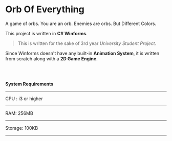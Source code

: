 
# Orb Of Everything

A game of orbs. You are an orb. Enemies are orbs. But Different Colors.  

This project is written in **C# Winforms**.

> This is written for the sake of 3rd year *University Student Project*.

Since Winforms doesn't have any built-in **Animation System**, it is written from scratch along with a **2D Game Engine**.

<br> <br>

**System Requirements**
<hr>
CPU : i3 or higher
<hr>
RAM: 256MB
<hr>
Storage: 100KB
<hr>
